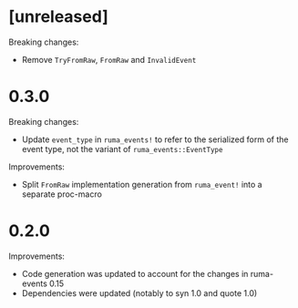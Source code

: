# [unreleased]

Breaking changes:

* Remove `TryFromRaw`, `FromRaw` and `InvalidEvent`

# 0.3.0

Breaking changes:

* Update `event_type` in `ruma_events!` to refer to the serialized form of the
  event type, not the variant of `ruma_events::EventType`

Improvements:

* Split `FromRaw` implementation generation from `ruma_event!` into a separate
  proc-macro

# 0.2.0

Improvements:

* Code generation was updated to account for the changes in ruma-events 0.15
* Dependencies were updated (notably to syn 1.0 and quote 1.0)
